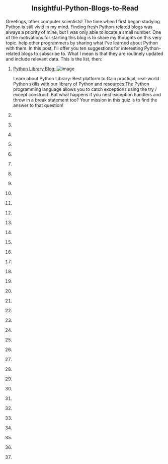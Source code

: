 <h2><p align="center">Insightful-Python-Blogs-to-Read</p></h2>
Greetings, other computer scientists! The time when I first began studying Python is still vivid in my mind. Finding fresh Python-related blogs was always a priority of mine, but I was only able to locate a small number. One of the motivations for starting this blog is to share my thoughts on this very topic. help other programmers by sharing what I've learned about Python with them. In this post, I'll offer you ten suggestions for interesting Python-related blogs to subscribe to. What I mean is that they are routinely updated and include relevant data. This is the list, then:

1. <a href="https://www.blog.pythonlibrary.org/"> Python Library Blog: </a>
![image](https://user-images.githubusercontent.com/56669333/212458742-54315e95-8b5e-4690-8b08-7793341e4cad.png)

    Learn about Python Library: Best platform to Gain practical, real-world Python skills with our library of Python and resources.The Python programming language    allows you to catch exceptions using the try / except construct. But what happens if you nest exception handlers and throw in a break statement too? Your mission in this quiz is to find the answer to that question! 
3. <a href="">  </a>
4. <a href="">  </a>
5. <a href="">  </a>
6. <a href="">  </a>
7. <a href="">  </a>
8. <a href="">  </a>
9. <a href="">  </a>
10. <a href="">  </a>
11. <a href="">  </a>
12. <a href="">  </a>
13. <a href="">  </a>
14. <a href="">  </a>
15. <a href="">  </a>
16. <a href="">  </a>
17. <a href="">  </a>
18. <a href="">  </a>
19. <a href="">  </a>
20. <a href="">  </a>
21. <a href="">  </a>
22. <a href="">  </a>
23. <a href="">  </a>
24. <a href="">  </a>
25. <a href="">  </a>
26. <a href="">  </a>
27. <a href="">  </a>
28. <a href="">  </a>
29. <a href="">  </a>
30. <a href="">  </a>
31. <a href="">  </a>
32. <a href="">  </a>
33. <a href="">  </a>
34. <a href="">  </a>
35. <a href="">  </a>
36. <a href="">  </a>
37. <a href="">  </a>
38. 
